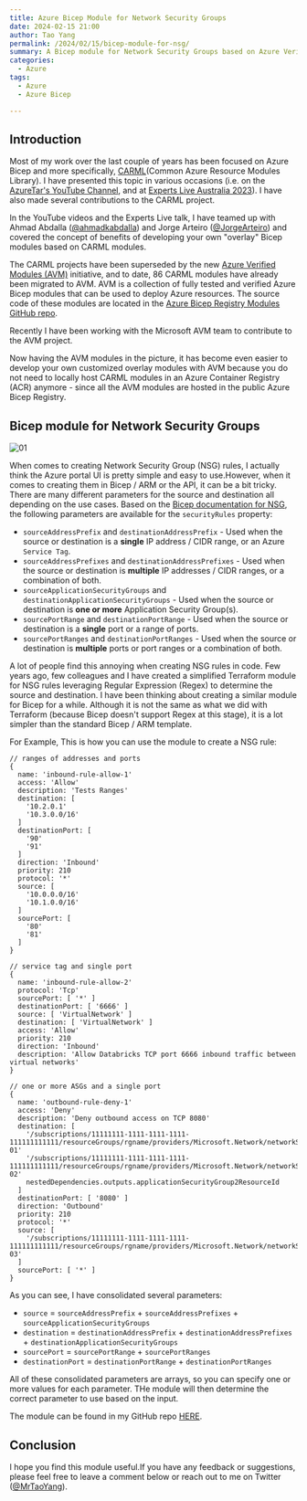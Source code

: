 ```yaml
---
title: Azure Bicep Module for Network Security Groups
date: 2024-02-15 21:00
author: Tao Yang
permalink: /2024/02/15/bicep-module-for-nsg/
summary: A Bicep module for Network Security Groups based on Azure Verified Modules (AVM)
categories:
  - Azure
tags:
  - Azure
  - Azure Bicep

---
```


## Introduction

Most of my work over the last couple of years has been focused on Azure Bicep and more specifically, [CARML](https://aka.ms/carml)(Common Azure Resource Modules Library). I have presented this topic in various occasions (i.e. on the [AzureTar's YouTube Channel](https://blog.tyang.org/2023/07/11/azuretar-carml-series/), and at [Experts Live Australia 2023](https://github.com/tyconsulting/ExpertsLiveAU2023-CARML)). I have also made several contributions to the CARML project.

In the YouTube videos and the Experts Live talk, I have teamed up with Ahmad Abdalla ([@ahmadkabdalla](https://twitter.com/ahmadkabdalla)) and Jorge Arteiro ([@JorgeArteiro](https://twitter.com/JorgeArteiro)) and covered the concept of benefits of developing your own "overlay" Bicep modules based on CARML modules.

The CARML projects have been superseded by the new [Azure Verified Modules (AVM)](https://aka.ms/avm) initiative, and to date, 86 CARML modules have already been migrated to AVM. AVM is a collection of fully tested and verified Azure Bicep modules that can be used to deploy Azure resources. The source code of these modules are located in the [Azure Bicep Registry Modules GitHub repo](https://github.com/Azure/bicep-registry-modules/tree/main/avm/res).

Recently I have been working with the Microsoft AVM team to contribute to the AVM project.

Now having the AVM modules in the picture, it has become even easier to develop your own customized overlay modules with AVM because you do not need to locally host CARML modules in an Azure Container Registry (ACR) anymore - since all the AVM modules are hosted in the public Azure Bicep Registry.

## Bicep module for Network Security Groups

![01](../../../../assets/images/2024/02/nsg-module-01.jpg)

When comes to creating Network Security Group (NSG) rules, I actually think the Azure portal UI is pretty simple and easy to use.However, when it comes to creating them in Bicep / ARM or the API, it can be a bit tricky. There are many different parameters for the source and destination all depending on the use cases. Based on the [Bicep documentation for NSG](https://learn.microsoft.com/en-us/azure/templates/microsoft.network/networksecuritygroups?pivots=deployment-language-bicep), the following parameters are available for the `securityRules` property:

* `sourceAddressPrefix` and `destinationAddressPrefix` - Used when the source or destination is a **single** IP address / CIDR range, or an Azure `Service Tag`.
* `sourceAddressPrefixes` and `destinationAddressPrefixes` - Used when the source or destination is **multiple** IP addresses / CIDR ranges, or a combination of both.
* `sourceApplicationSecurityGroups` and `destinationApplicationSecurityGroups` - Used when the source or destination is **one or more** Application Security Group(s).
* `sourcePortRange` and `destinationPortRange` - Used when the source or destination is a **single** port or a range of ports.
* `sourcePortRanges` and `destinationPortRanges` - Used when the source or destination is **multiple** ports or port ranges or a combination of both.

A lot of people find this annoying when creating NSG rules in code. Few years ago, few colleagues and I have created a simplified Terraform module for NSG rules leveraging Regular Expression (Regex) to determine the source and destination. I have been thinking about creating a similar module for Bicep for a while. Although it is not the same as what we did with Terraform (because Bicep doesn't support Regex at this stage), it is a lot simpler than the standard Bicep / ARM template.

For Example, This is how you can use the module to create a NSG rule:

```bicep
// ranges of addresses and ports
{
  name: 'inbound-rule-allow-1'
  access: 'Allow'
  description: 'Tests Ranges'
  destination: [
    '10.2.0.1'
    '10.3.0.0/16'
  ]
  destinationPort: [
    '90'
    '91'
  ]
  direction: 'Inbound'
  priority: 210
  protocol: '*'
  source: [
    '10.0.0.0/16'
    '10.1.0.0/16'
  ]
  sourcePort: [
    '80'
    '81'
  ]
}

// service tag and single port
{
  name: 'inbound-rule-allow-2'
  protocol: 'Tcp'
  sourcePort: [ '*' ]
  destinationPort: [ '6666' ]
  source: [ 'VirtualNetwork' ]
  destination: [ 'VirtualNetwork' ]
  access: 'Allow'
  priority: 210
  direction: 'Inbound'
  description: 'Allow Databricks TCP port 6666 inbound traffic between virtual networks'
}

// one or more ASGs and a single port
{
  name: 'outbound-rule-deny-1'
  access: 'Deny'
  description: 'Deny outbound access on TCP 8080'
  destination: [
    '/subscriptions/11111111-1111-1111-1111-111111111111/resourceGroups/rgname/providers/Microsoft.Network/networkSecurityGroups/asg-01'
    '/subscriptions/11111111-1111-1111-1111-111111111111/resourceGroups/rgname/providers/Microsoft.Network/networkSecurityGroups/asg-02'
    nestedDependencies.outputs.applicationSecurityGroup2ResourceId
  ]
  destinationPort: [ '8080' ]
  direction: 'Outbound'
  priority: 210
  protocol: '*'
  source: [
    '/subscriptions/11111111-1111-1111-1111-111111111111/resourceGroups/rgname/providers/Microsoft.Network/networkSecurityGroups/asg-03'
  ]
  sourcePort: [ '*' ]
}
```

As you can see, I have consolidated several parameters:

* `source` = `sourceAddressPrefix` + `sourceAddressPrefixes` + `sourceApplicationSecurityGroups`
* `destination` = `destinationAddressPrefix` + `destinationAddressPrefixes` + `destinationApplicationSecurityGroups`
* `sourcePort` = `sourcePortRange` + `sourcePortRanges`
* `destinationPort` = `destinationPortRange` + `destinationPortRanges`

All of these consolidated parameters are arrays, so you can specify one or more values for each parameter. THe module will then determine the correct parameter to use based on the input.

The module can be found in my GitHub repo [HERE](https://github.com/tyconsulting/BlogPosts/tree/master/BicepModules/network-security-group).

## Conclusion

I hope you find this module useful.If you have any feedback or suggestions, please feel free to leave a comment below or reach out to me on Twitter ([@MrTaoYang](https://twitter.com/MrTaoYang)).
